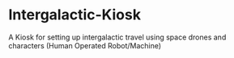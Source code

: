# Intergalactic-Kiosk
A Kiosk for setting up intergalactic travel using space drones and characters (Human Operated Robot/Machine)
